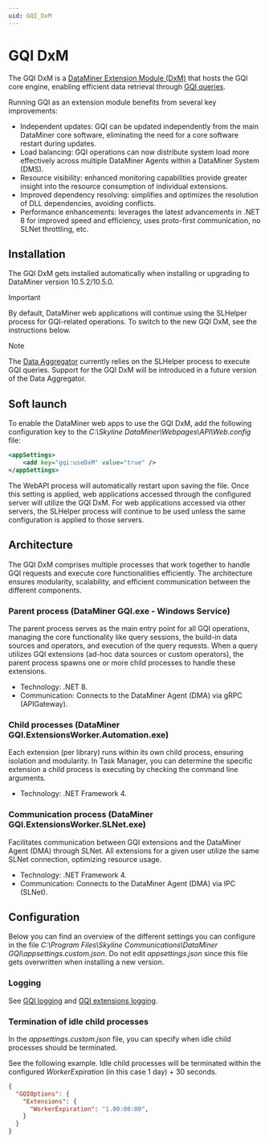 ```yaml
---
uid: GQI_DxM
---
```


# GQI DxM

The GQI DxM is a [DataMiner Extension Module (DxM)](xref:DataMinerExtensionModules) that hosts the GQI core engine, enabling efficient data retrieval through [GQI queries](xref:About_GQI).

Running GQI as an extension module benefits from several key improvements:

* Independent updates: GQI can be updated independently from the main DataMiner core software, eliminating the need for a core software restart during updates.
* Load balancing: GQI operations can now distribute system load more effectively across multiple DataMiner Agents within a DataMiner System (DMS).
* Resource visibility: enhanced monitoring capabilities provide greater insight into the resource consumption of individual extensions.
* Improved dependency resolving: simplifies and optimizes the resolution of DLL dependencies, avoiding conflicts.
* Performance enhancements: leverages the latest advancements in .NET 8 for improved speed and efficiency, uses proto-first communication, no SLNet throttling, etc.

## Installation

The GQI DxM gets installed automatically when installing or upgrading to DataMiner version 10.5.2/10.5.0.<!-- RN 41811 -->

> [!IMPORTANT]
> By default, DataMiner web applications will continue using the SLHelper process for GQI-related operations. To switch to the new GQI DxM, see the instructions below.

> [!NOTE]
> The [Data Aggregator](xref:Data_Aggregator_DxM) currently relies on the SLHelper process to execute GQI queries. Support for the GQI DxM will be introduced in a future version of the Data Aggregator.

## Soft launch

To enable the DataMiner web apps to use the GQI DxM, add the following configuration key to the *C:\\Skyline DataMiner\\Webpages\\API\\Web.config* file:

```xml
<appSettings>
    <add key="gqi:useDxM" value="true" />
</appSettings>
```

The WebAPI process will automatically restart upon saving the file. Once this setting is applied, web applications accessed through the configured server will utilize the GQI DxM. For web applications accessed via other servers, the SLHelper process will continue to be used unless the same configuration is applied to those servers.

## Architecture

The GQI DxM comprises multiple processes that work together to handle GQI requests and execute core functionalities efficiently. The architecture ensures modularity, scalability, and efficient communication between the different components.

### Parent process (DataMiner GQI.exe - Windows Service)

The parent process serves as the main entry point for all GQI operations, managing the core functionality like query sessions, the build-in data sources and operators, and execution of the query requests. When a query utilizes GQI extensions (ad-hoc data sources or custom operators), the parent process spawns one or more child processes to handle these extensions.

* Technology: .NET 8.
* Communication: Connects to the DataMiner Agent (DMA) via gRPC (APIGateway).

### Child processes (DataMiner GQI.ExtensionsWorker.Automation.exe)

Each extension (per library) runs within its own child process, ensuring isolation and modularity. In Task Manager, you can determine the specific extension a child process is executing by checking the command line arguments.

* Technology: .NET Framework 4.

### Communication process (DataMiner GQI.ExtensionsWorker.SLNet.exe)

Facilitates communication between GQI extensions and the DataMiner Agent (DMA) through SLNet. All extensions for a given user utilize the same SLNet connection, optimizing resource usage.

* Technology: .NET Framework 4.
* Communication: Connects to the DataMiner Agent (DMA) via IPC (SLNet).

## Configuration

Below you can find an overview of the different settings you can configure in the file *C:\\Program Files\\Skyline Communications\\DataMiner GQI\\appsettings.custom.json*. Do not edit *appsettings.json* since this file gets overwritten when installing a new version.

### Logging

See [GQI logging](xref:GQI_Logging) and [GQI extensions logging](xref:GQI_Extensions_Logging).

### Termination of idle child processes

In the *appsettings.custom.json* file, you can specify when idle child processes should be terminated.

See the following example. Idle child processes will be terminated within the configured *WorkerExpiration* (in this case 1 day) + 30 seconds.

```json
{
  "GQIOptions": {
    "Extensions": {
      "WorkerExpiration": "1.00:00:00",
    }
  }
}
```
